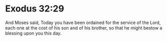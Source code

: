 # Exodus 32:29

And Moses said, Today you have been ordained for the service of the Lord, each one at the cost of his son and of his brother, so that he might bestow a blessing upon you this day.
